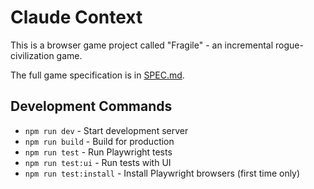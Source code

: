 # Claude Context

This is a browser game project called "Fragile" - an incremental rogue-civilization game.

The full game specification is in [SPEC.md](./SPEC.md).

## Development Commands

- `npm run dev` - Start development server
- `npm run build` - Build for production
- `npm run test` - Run Playwright tests
- `npm run test:ui` - Run tests with UI
- `npm run test:install` - Install Playwright browsers (first time only)